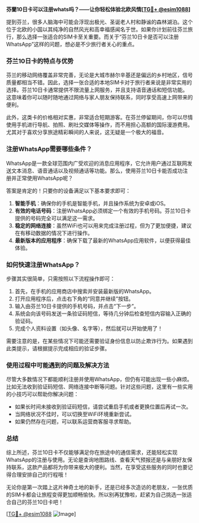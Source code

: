 **芬蘭10日卡可以注册whats吗？——让你轻松体验北欧风情[[TG💪+ @esim1088](https://t.me/s/esim1088)]**

提到芬兰，很多人脑海中可能会浮现出极光、圣诞老人村和静谧的森林湖泊。这个位于北欧的小国以其纯净的自然风光和高幸福感闻名于世。如果你计划前往芬兰旅行，那么选择一张适合的SIM卡至关重要。而关于“芬兰10日卡是否可以注册WhatsApp”这样的问题，想必是不少旅行者关心的重点。

### 芬兰10日卡的特点与优势

芬兰的移动网络覆盖非常完善，无论是大城市赫尔辛基还是偏远的乡村地区，信号质量都相当不错。因此，选择一张合适的本地SIM卡对于旅行者来说是非常实用的选择。芬兰10日卡通常提供不限流量上网服务，并且支持语音通话和短信功能。这意味着你可以随时随地通过网络与家人朋友保持联系，同时享受高速上网带来的便利。

此外，这类卡的价格相对实惠，非常适合短期游客。在芬兰停留期间，你可以尽情使用手机进行导航、拍照、刷社交媒体等操作，而不用担心高额的国际漫游费用。尤其对于喜欢分享旅途精彩瞬间的人来说，这无疑是一个极大的福音。

### 注册WhatsApp需要哪些条件？

WhatsApp是一款全球范围内广受欢迎的消息应用程序，它允许用户通过互联网发送文本消息、语音通话以及视频通话等功能。那么，使用芬兰10日卡能否成功注册并正常使用WhatsApp呢？

答案是肯定的！只要你的设备满足以下基本要求即可：

1. **智能手机**：确保你的手机是智能手机，并且操作系统为安卓或iOS。
2. **有效的电话号码**：注册WhatsApp必须绑定一个有效的手机号码。芬兰10日卡提供的号码完全可以满足这一需求。
3. **稳定的网络连接**：虽然WiFi也可以用来完成注册过程，但为了更加便捷，建议在有移动数据的情况下进行操作。
4. **最新版本的应用程序**：确保下载了最新的WhatsApp应用软件，以便获得最佳体验。

### 如何快速注册WhatsApp？

步骤其实很简单，只需按照以下流程操作即可：

1. 首先，在手机的应用商店中搜索并安装最新版的WhatsApp。
2. 打开应用程序后，点击右下角的“同意并继续”按钮。
3. 输入由芬兰10日卡提供的手机号码，并点击“下一步”。
4. 系统会向该号码发送一条验证码短信，等待几分钟后检查短信内容输入正确的验证码。
5. 完成个人资料设置（如头像、名字等），然后就可以开始使用了！

需要注意的是，在某些情况下可能还需要验证身份信息以防止欺诈行为。如果遇到此类提示，请根据提示完成相应的验证步骤。

### 使用过程中可能遇到的问题及解决方法

尽管大多数情况下都能顺利注册并使用WhatsApp，但仍有可能出现一些小麻烦。比如无法收到验证码短信、网络连接中断等问题。针对这些问题，这里有一些实用的小技巧可以帮助你解决问题：

- 如果长时间未接收到验证码短信，请尝试重启手机或者更换位置后再试一次。
- 当网络状况不佳时，可以切换至WiFi环境重新尝试。
- 如果仍然存在问题，可以联系运营商客服寻求帮助。

### 总结

综上所述，芬兰10日卡不仅能够满足你在旅途中的通信需求，还能轻松实现WhatsApp的注册与使用。无论是查询地图路线、查看天气预报还是与亲朋好友保持联系，这款产品都将为你带来极大的便利。当然，在享受这些服务的同时也要记得合理安排自己的行程哦！

无论你是第一次踏上这片神奇土地的新手，还是已经多次造访的老朋友，一张优质的SIM卡都会让旅程变得更加顺畅愉快。所以别再犹豫啦，赶紧为自己挑选一张适合自己的芬兰10日卡吧！

[[TG💪+ @esim1088](https://t.me/s/esim1088) ![Image](https://i.postimg.cc/4NQfJmqS/Snipaste-2025-05-13-00-14-12.png)]